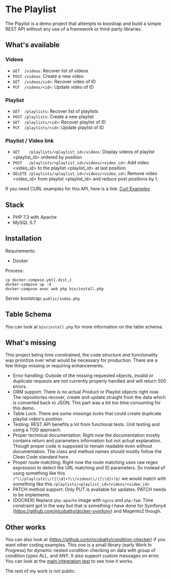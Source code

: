 # The Playlist

The Playlist is a demo project that attempts to boostrap and build a simple REST API without any use of a framework or third-party libraries.

## What's available

### Videos

* `GET  /videos`: Recover list of videos
* `POST /videos`: Create a new video
* `GET  /videos/<id>`: Recover video of ID <id>
* `PUT  /videos/<id>`: Update video of ID <id>

### Playlist

* `GET  /playlists`: Recover list of playlists
* `POST /playlists`: Create a new playlist
* `GET  /playlists/<id>`: Recover playlist of ID <id>
* `PUT  /playlists/<id>`: Update playlist of ID <id>

### Playlist / Video link

* `GET    /playlists/<playlist_id>/videos`: Display videos of playlist <playlist_id> ordered by position
* `POST   /playlists/<playlist_id>/videos/<video_id>`: Add video <video_id> to the playlist <playlist_id> at last position
* `DELETE /playlists/<playlist_id>/videos/<video_id>`: Remove video <video_id> from playlist <playlist_id> and reduce post positions by 1.

If you need CURL examples for this API, here is a link: [Curl Examples](curl_examples.md)

## Stack

* PHP 7.3 with Apache
* MySQL 5.7

## Installation

Requirements:
* Docker

Process:

```
cp docker-compose.yml{.dist,}
docker-compose up -d
docker-compose exec web php bin/install.php
```

Server bootstrap: `public/index.php`

## Table Schema

You can look at `bin/install.php` for more information on the table schema.

## What's missing

This project being time constrained, the code structure and functionality was prioritize over what would be necessary for production. There are a few things missing or requiring enhancements.

* Error handling: Outside of the missing requested objects, invalid or duplicate requests are not currently properly handled and will return 500 errors.
* ORM support: There is no actual Product or Playlist objects right now. The repositories recover, create and update straight from the data which is converted back to JSON. This part was a bit too time consuming for this demo.
* Table Lock: There are some missings locks that could create duplicate playlist video's position.
* Testing: REST API benefits a lot from functional tests. Unit testing and using a TDD approach.
* Proper technical documentation: Right now the documentation mostly contains return and parameters information but not actual explanation. Though proper code is supposed to remain readable even without documentation. The class and method names should mostly follow the Clean Code standard here.
* Proper route matching: Right now the route matching uses raw regex expression to detect the URL matching and ID parameters. So instead of using something like this `/^\\/playlists\\/([\\d]+)\\/videos\\/([\\d]+)$/` we would match with something like this `/playlists/<playlist_id>/videos/<video_id>`
* PATCH method support: Only PUT is available for updates. PATCH needs to be implements.
* [DOCKER] Replace `php:apache` image with `nginx` and `php:fpm`: Time constraint got in the way but that is something I have done for Symfony4 (https://github.com/nicobatty/docker-symfony) and Magento2 though.


## Other works

You can also look at (https://github.com/nicobatty/condition-checker) if you want other coding examples. This one is a small library (early Work In Progress) for dynamic nested condition checking on data with group of condition types ALL, and ANY. It also support custom messages on error. You can look at the [main integration test](https://github.com/nicobatty/condition-checker/blob/master/tests/Integration/RegularConditionTest.php) to see how it works.

The rest of my work is not public.
